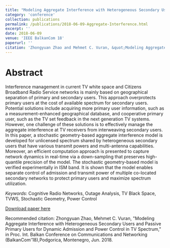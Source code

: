 ```yaml
---
title: "Modeling Aggregate Interference with Heterogeneous Secondary Users and Passive Primary Users for Dynamic Admission and Power Control in TV Spectrum"
category: 'conference'
collection: publications
permalink: /publications/2018-06-09-Aggregate-Interference.html
excerpt: ''
date: 2018-06-09
venue: 'IEEE BalkanCom 18'
paperurl: ''
citation: 'Zhongyuan Zhao and Mehmet C. Vuran, &quot;Modeling Aggregate Interference with Heterogeneous Secondary Users and Passive Primary Users for Dynamic Admission and Power Control in TV Spectrum,&quot; <i>in Proc. Int. Balkan Conference on Communications and Networking (BalkanCom 18)</i>, Podgorica, Montenegro, Jun. 2018.'
---
```

Abstract
===
Interference management in current TV white space and Citizens Broadband Radio Service networks is mainly based on geographical separation of primary and secondary users. This approach overprotects primary users at the cost of available spectrum for secondary users. Potential solutions include acquiring more primary user information, such as a measurement-enhanced geographical database, and cooperative primary user, such as the TV set feedback in the next generation TV systems. However, one challenge of these solutions is to effectively manage the aggregate interference at TV receivers from interweaving secondary users. In this paper, a stochastic geometry-based aggregate interference model is developed for unlicensed spectrum shared by heterogeneous secondary users that have various transmit powers and multi-antenna capabilities. Moreover, an efficient computation approach is presented to capture network dynamics in real-time via a down-sampling that preserves high-quantile precision of the model. The stochastic geometry-based model is verified experimentally in ISM band. It is shown that the model enables separate control of admission and transmit power of multiple co-located secondary networks to protect primary users and maximize spectrum utilization.

_Keywords_: Cognitive Radio Networks, Outage Analysis, TV Black Space, TVWS, Stochastic Geometry, Power Control

[Download paper here]({{site.baseurl}}/files/Zhao_BalkanCom18.pdf)

Recommended citation: Zhongyuan Zhao, Mehmet C. Vuran, "Modeling Aggregate Interference with Heterogeneous Secondary Users and Passive Primary Users for Dynamic Admission and Power Control in TV Spectrum," in Proc. Int. Balkan Conference on Communications and Networking (BalkanCom'18),Podgorica, Montenegro, Jun. 2018.